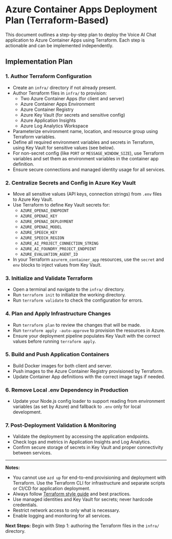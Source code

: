 # Azure Container Apps Deployment Plan (Terraform-Based)

This document outlines a step-by-step plan to deploy the Voice AI Chat application to Azure Container Apps using Terraform. Each step is actionable and can be implemented independently.

## Implementation Plan

### 1. Author Terraform Configuration
- Create an `infra/` directory if not already present.
- Author Terraform files in `infra/` to provision:
  - Two Azure Container Apps (for client and server)
  - Azure Container Apps Environment
  - Azure Container Registry
  - Azure Key Vault (for secrets and sensitive config)
  - Azure Application Insights
  - Azure Log Analytics Workspace
- Parameterize environment name, location, and resource group using Terraform variables.
- Define all required environment variables and secrets in Terraform, using Key Vault for sensitive values (see below).
- For non-secret config (like `PORT` or `MESSAGE_WINDOW_SIZE`), use Terraform variables and set them as environment variables in the container app definition.
- Ensure secure connections and managed identity usage for all services.

### 2. Centralize Secrets and Config in Azure Key Vault
- Move all sensitive values (API keys, connection strings) from `.env` files to Azure Key Vault.
- Use Terraform to define Key Vault secrets for:
  - `AZURE_OPENAI_ENDPOINT`
  - `AZURE_OPENAI_KEY`
  - `AZURE_OPENAI_DEPLOYMENT`
  - `AZURE_OPENAI_MODEL`
  - `AZURE_SPEECH_KEY`
  - `AZURE_SPEECH_REGION`
  - `AZURE_AI_PROJECT_CONNECTION_STRING`
  - `AZURE_AI_FOUNDRY_PROJECT_ENDPOINT`
  - `AZURE_EVALUATION_AGENT_ID`
- In your Terraform `azurerm_container_app` resources, use the `secret` and `env` blocks to inject values from Key Vault.

### 3. Initialize and Validate Terraform
- Open a terminal and navigate to the `infra/` directory.
- Run `terraform init` to initialize the working directory.
- Run `terraform validate` to check the configuration for errors.

### 4. Plan and Apply Infrastructure Changes
- Run `terraform plan` to review the changes that will be made.
- Run `terraform apply -auto-approve` to provision the resources in Azure.
- Ensure your deployment pipeline populates Key Vault with the correct values before running `terraform apply`.

### 5. Build and Push Application Containers
- Build Docker images for both client and server.
- Push images to the Azure Container Registry provisioned by Terraform.
- Update Container App definitions with the correct image tags if needed.

### 6. Remove Local .env Dependency in Production
- Update your Node.js config loader to support reading from environment variables (as set by Azure) and fallback to `.env` only for local development.

### 7. Post-Deployment Validation & Monitoring
- Validate the deployment by accessing the application endpoints.
- Check logs and metrics in Application Insights and Log Analytics.
- Confirm secure storage of secrets in Key Vault and proper connectivity between services.

---

**Notes:**
- You cannot use `azd up` for end-to-end provisioning and deployment with Terraform. Use the Terraform CLI for infrastructure and separate scripts or CI/CD for application deployment.
- Always follow [Terraform style guide](https://developer.hashicorp.com/terraform/language/style) and best practices.
- Use managed identities and Key Vault for secrets; never hardcode credentials.
- Restrict network access to only what is necessary.
- Enable logging and monitoring for all services.

**Next Steps:**
Begin with Step 1: authoring the Terraform files in the `infra/` directory.
